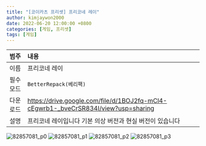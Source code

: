 ```yaml
---
title: "[코이카츠 프리셋] 프리코네 레이"
author: kimjaywon2000
date: 2022-06-20 12:00:00 +0800
categories: [게임, 프리셋]
tags: [게임]
---
```


| 범주             | 내용            |
|:----------------|:---------------|
| 이름             | 프리코네 레이  |
| 필수 모드         | `BetterRepack(베리팩)`       |
| 다운로드          | <https://drive.google.com/file/d/1BOJ2fq-mCl4-cEgwrb1-_bveCrSR834I/view?usp=sharing> |
| 설명             | 프리코네 레이입니다 기본 의상 버전과 현실 버전이 있습니다   |

![82857081_p0](https://user-images.githubusercontent.com/76558033/174513671-ea3bf8ac-9a5b-4987-95f5-41a14035a666.png)
![82857081_p1](https://user-images.githubusercontent.com/76558033/174513672-8423ad1f-42da-4756-8d87-215a10a53f63.png)
![82857081_p2](https://user-images.githubusercontent.com/76558033/174513677-964335fe-6381-4691-bbc1-99ee88bfd87f.png)
![82857081_p3](https://user-images.githubusercontent.com/76558033/174513681-a4f5bc1e-c1f8-4cd9-8090-b4634ab35790.png)
